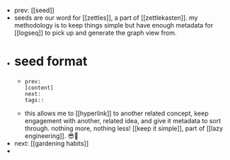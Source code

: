- prev: [[seed]]
- seeds are our word for [[zettles]], a part of [[zettlekasten]]. my methodology is to keep things simple but have enough metadata for [[logseq]] to pick up and generate the graph view from.
- # seed format
	- ```
	  prev:
	  [content]
	  next:
	  tags::
	  ```
	- this allows me to [[hyperlink]] to another related concept, keep engagement with another, related idea, and give it metadata to sort through. nothing more, nothing less! [[keep it simple]], part of [[lazy engineering]]. 😎🤙
- next: [[gardening habits]]
-